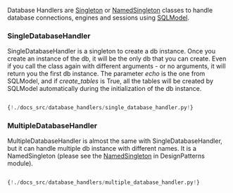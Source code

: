 Database Handlers are [Singleton](design_patterns.md#singleton)  or [NamedSingleton](design_patterns.md#namedsingleton)  classes to handle database connections, engines and sessions using [SQLModel](https://sqlmodel.tiangolo.com/).


### SingleDatabaseHandler

SingleDatabaseHandler is a singleton to create a db instance. Once you create an instance of the db, it will be the only db that you can create. Even if you call the class again with different arguments - or no arguments, it will return you the first db instance. The parameter *echo* is the one from SQLModel, and if *create_tables* is True, all the tables will be created by SQLModel automatically during the initialization of the db instance. 

```python

{!./docs_src/database_handlers/single_database_handler.py!}

```


### MultipleDatabaseHandler

MultipleDatabaseHandler is almost the same with SingleDatabaseHandler, but it can handle multiple db instance with different names. It is a NamedSingleton (please see the [NamedSingleton](design_patterns.md#namedsingleton) in DesignPatterns module).

```python

{!./docs_src/database_handlers/multiple_database_handler.py!}

```